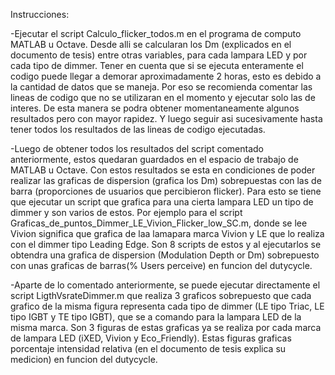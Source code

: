 Instrucciones:

-Ejecutar el script Calculo_flicker_todos.m en el programa de computo MATLAB u Octave. Desde alli se calcularan los Dm (explicados en el documento de tesis) entre otras variables, para cada lampara LED y por cada tipo de dimmer. Tener en cuenta que si se ejecuta enteramente el codigo puede llegar a demorar aproximadamente 2 horas, esto es debido a la cantidad de datos que se maneja. Por eso se recomienda comentar las lineas de codigo que no se utilizaran en el momento y ejecutar solo las de interes. De esta manera se podra obtener momentaneamente algunos resultados pero con mayor rapidez. 
Y luego seguir asi sucesivamente hasta tener todos los resultados de las lineas de codigo ejecutadas.

-Luego de obtener todos los resultados del script comentado anteriormente, estos quedaran guardados en el espacio de trabajo de MATLAB u Octave. Con estos resultados se esta en condiciones de poder realizar las graficas de dispersion (grafica los Dm) sobrepuestas con 
las de barra (proporciones de usuarios que percibieron flicker). Para esto se tiene que ejecutar un script que grafica para una cierta lampara LED un tipo de dimmer y son varios de estos. Por ejemplo para el script Graficas_de_puntos_Dimmer_LE_Vivion_Flicker_low_SC.m, 
donde se lee Vivion significa que grafica de laa lamapara marca Vivion y LE que lo realiza con el dimmer tipo Leading Edge. Son 8 scripts de estos y al ejecutarlos se obtendra una grafica de dispersion (Modulation Depth or Dm) sobrepuesto con unas graficas de 
barras(% Users perceive) en funcion del dutycycle.

-Aparte de lo comentado anteriormente, se puede ejecutar directamente el script LigthVsrateDimmer.m que realiza 3 graficos sobrepuesto que cada grafico de la misma figura representa cada tipo de dimmer (LE tipo Triac, LE tipo IGBT y TE tipo IGBT), que se a comando para la  lampara LED de la misma marca. Son 3 figuras de estas graficas ya se realiza por cada marca de lampara LED (iXED, Vivion y Eco_Friendly). Estas figuras graficas porcentaje intensidad relativa (en el documento de tesis explica su medicion) en funcion del dutycycle.

